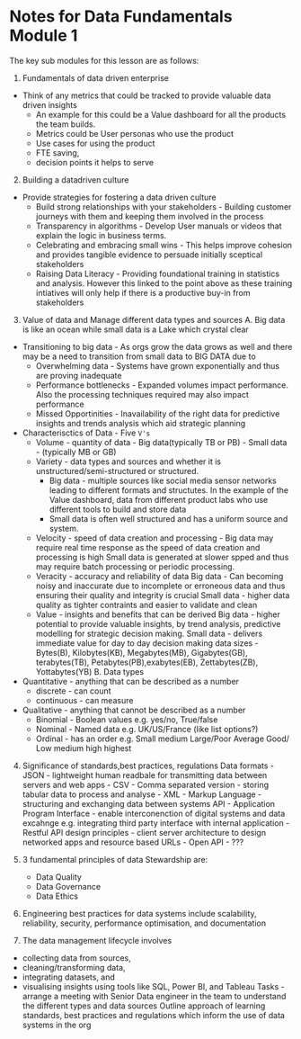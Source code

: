 # Notes for Data Fundamentals Module 1   

The key sub modules for this lesson are as follows:
1. Fundamentals of data driven enterprise
  - Think of any metrics that could be tracked to provide valuable data driven insights
    - An example for this could be a Value dashboard for all the products the team builds. 
    - Metrics could be User personas who use the product
    - Use cases for using the product
    - FTE saving, 
    - decision points it helps to serve
2. Building a datadriven culture
  - Provide strategies for fostering a data driven culture
    - Build strong relationships with your stakeholders - Building customer journeys with them and keeping them involved in the process
    - Transparency in algorithms - Develop User manuals or videos that explain the logic in business terms. 
    - Celebrating and embracing small wins - This helps improve cohesion and provides tangible evidence to persuade initially sceptical stakeholders
    - Raising Data Literacy - Providing foundational training in statistics and analysis. 
      However this linked to the point above as these training intiatives will only help if there is a productive buy-in from stakeholders
3. Value of data and Manage different data types and sources
A. Big data is like an ocean while small data is a Lake which crystal clear
  - Transitioning to big data - As orgs grow the data grows as well and there may be a need to transition from small data to BIG DATA due to
    - Overwhelming data - Systems have grown exponentially and thus are proving inadequate
    - Performance bottlenecks - Expanded volumes impact performance. Also the processing techniques required may also impact performance
    - Missed Opportinities - Inavailability of the right data for predictive insights and trends analysis which aid strategic planning
  - Characterisctics of Data - Five `V's`
    - Volume - quantity of data - Big data(typically TB or PB) - Small data - (typically MB or GB)
    - Variety - data types and sources and whether it is unstructured/semi-structured or structured.
      - Big data - multiple sources like social media sensor networks leading to different formats and structutes.
        In the example of the Value dashboard, data from different product labs who use different tools to build and store data
      - Small data is often well structured and has a uniform source and system.
    - Velocity - speed of data creation and processing - 
        Big data may require real time response as the speed of data creation and processing is high
        Small data is generated at slower spped and thus may require batch processing or periodic processing.
    - Veracity - accuracy and reliability of data
        Big data - Can becoming noisy and inaccurate due to incomplete or erroneous data and thus ensuring their quality and integrity is crucial
        Small data - higher data quality as tighter contraints and easier to validate and clean
    - Value -  insights and benefits that can be derived
        Big data - higher potential to provide valuable insights, by trend analysis, predictive modelling for strategic decision making.
        Small data - delivers immediate value for day to day decision making
data sizes - Bytes(B), Kilobytes(KB), Megabytes(MB), Gigabytes(GB), terabytes(TB), Petabytes(PB),exabytes(EB), Zettabytes(ZB), Yottabytes(YB)
B. Data types
  - Quantitative - anything that can be described as a number
    - discrete - can count
    - continuous - can measure
  - Qualitative - anything that cannot be described as a number
    - Binomial - Boolean values e.g. yes/no, True/false
    - Nominal - Named data e.g. UK/US/France (like list options?)
    - Ordinal - has an order e.g. Small medium Large/Poor Average Good/ Low medium high highest
4. Significance of standards,best practices, regulations
Data formats  - JSON - lightweight human readbale for transmitting data between servers and web apps
              - CSV - Comma separated version - storing tabular data to process and analyse
              - XML - Markup Language - structuring and exchanging data between systems
API - Application Program Interface - enable interconenction of digital systems and data excahnge e.g. integrating third party interface with internal application
        - Restful API design principles - client server architecture to design networked apps and resource based URLs
        - Open API - ???
5. 3 fundamental principles of data Stewardship are:
    - Data Quality
    - Data Governance
    - Data Ethics
6. Engineering best practices for data systems include scalability, reliability, security, performance optimisation, and documentation

7. The data management lifecycle involves 
  - collecting data from sources, 
  - cleaning/transforming data, 
  - integrating datasets, and 
  - visualising insights using tools like SQL, Power BI, and Tableau
Tasks - arrange a meeting with Senior Data engineer in the team to understand the different types and data sources
Outline approach of learning standards, best practices and regulations which inform the use of data systems in the org
